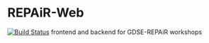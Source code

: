 # REPAiR-Web
[![Build Status](http://circleci-badges-max.herokuapp.com/img/Stefaanhess/REPAiR-Web?token=)](https://circleci.com/gh/Stefaanhess/REPAiR-Web)
frontend and backend for GDSE-REPAiR workshops
